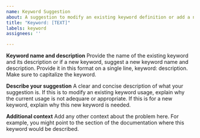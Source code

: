 ```yaml
---
name: Keyword Suggestion
about: A suggestion to modify an existing keyword definition or add a new keyword.
title: "Keyword: [TEXT]"
labels: keyword
assignees: ''

---
```


**Keyword name and description**
Provide the name of the existing keyword and its description or if a new keyword, suggest a new keyword name and description.
Provide it in this format on a single line, keyword: description.
Make sure to capitalize the keyword.

**Describe your suggestion**
A clear and concise description of what your suggestion is. If this is to modify an existing keyword usage, explain why the current usage is not adequare or appropriate.
If this is for a new keyword, explain why this new keyword is needed.

**Additional context**
Add any other context about the problem here.
For example, you might point to the section of the documentation where this keyword would be described.
